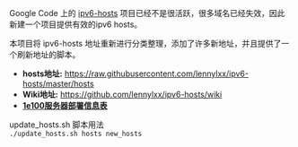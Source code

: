 Google Code 上的 [ipv6-hosts](https://code.google.com/p/ipv6-hosts) 项目已经不是很活跃，很多域名已经失效，因此新建一个项目提供有效的ipv6 hosts。

本项目将 ipv6-hosts 地址重新进行分类整理，添加了许多新地址，并且提供了一个刷新地址的脚本。


* **hosts地址:** https://raw.githubusercontent.com/lennylxx/ipv6-hosts/master/hosts  
* **Wiki地址:** https://github.com/lennylxx/ipv6-hosts/wiki
* **[1e100服务器部署信息表](https://docs.google.com/spreadsheets/d/1a5HI0lkc1TycJdwJnCVDVd3x6_gemI3CQhNHhdsVmP8)** 

update_hosts.sh 脚本用法  
`./update_hosts.sh hosts new_hosts` 
